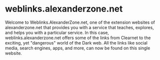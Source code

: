 # weblinks.alexanderzone.net
Welcome to Weblinks.AlexanderZone.net, one of the extension websites of alexanderzone.net that provides you with a service that teaches, explores, and helps you with a particular service. In this case, weblinks.alexanderzone.net offers some of the links from Clearnet to the exciting, yet "dangerous" world of the Dark web. All the links like social media, search engines, apps, and more, can now be found on this single website.
